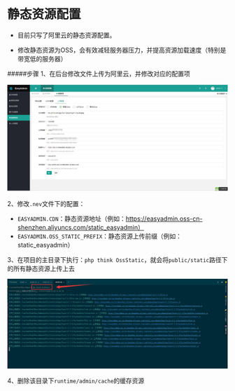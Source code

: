 # 静态资源配置
* 目前只写了阿里云的静态资源配置。

* 修改静态资源为OSS，会有效减轻服务器压力，并提高资源加载速度（特别是带宽低的服务器）

#####步骤
1、在后台修改文件上传为阿里云，并修改对应的配置项

![阿里云上传配置](../images/upload_config.jpg)

2、修改`.nev`文件下的配置：
* `EASYADMIN.CDN`：静态资源地址（例如：https://easyadmin.oss-cn-shenzhen.aliyuncs.com/static_easyadmin）
* `EASYADMIN.OSS_STATIC_PREFIX`：静态资源上传前缀（例如：static_easyadmin）

3、在项目的主目录下执行：`php think OssStatic`，就会将`public/static`路径下的所有静态资源上传上去

![执行命令行](../images/oss_static.jpg)

4、删除该目录下`runtime/admin/cache`的缓存资源